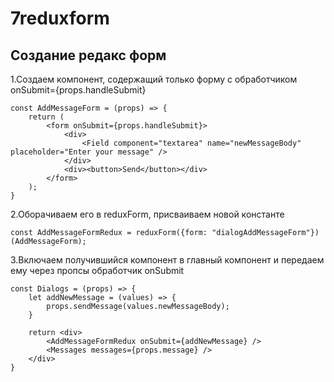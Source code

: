 # 7reduxform
## Создание редакс форм

1.Создаем компонент, содержащий только форму с обработчиком onSubmit={props.handleSubmit}
```
const AddMessageForm = (props) => {
    return (
        <form onSubmit={props.handleSubmit}>
            <div>
                <Field component="textarea" name="newMessageBody" placeholder="Enter your message" />
            </div>
            <div><button>Send</button></div>
        </form>
    );
}
```

2.Оборачиваем его в reduxForm, присваиваем новой константе
```
const AddMessageFormRedux = reduxForm({form: "dialogAddMessageForm"})(AddMessageForm);
```

3.Включаем получившийся компонент в главный компонент и передаем ему через пропсы обработчик onSubmit
```
const Dialogs = (props) => {
    let addNewMessage = (values) => {
        props.sendMessage(values.newMessageBody);
    }

    return <div>
        <AddMessageFormRedux onSubmit={addNewMessage} />
        <Messages messages={props.message} />
    </div>
}
```